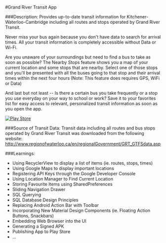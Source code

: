 #Grand River Transit App

###Description:
Provides up-to-date transit information for Kitchener-Waterloo-Cambridge including all routes and stops operated by Grand River Transit.

Never miss your bus again because you don't have data to search for arrival times. All your transit information is completely accessible without Data or Wi-Fi.

Are you unaware of your surroundings but need to find a bus to take as soon as possible? The Nearby Stops feature shows you a map of your current location and some stops that are nearby. Select one of those stops and you'll be presented with all the buses going to that stop and their arrival times within the next four hours (Note: This feature does requires GPS, WiFi or Data)

And last but not least -- Is there a certain bus you take frequently or a stop you use everyday on your way to school or work? Save it to your favorites list for easy access to relevant, personalized transit information as soon as you open the app.

[![Play Store](http://developer.android.com/images/brand/en_generic_rgb_wo_60.png)](https://play.google.com/store/apps/details?id=ca.simba.grtwaterloo&hl=en)

###Source of Transit Data:
Transit data including all routes and bus stops operated by Grand River Transit was downloaded from the following website: http://www.regionofwaterloo.ca/en/regionalGovernment/GRT_GTFSdata.asp

###Learnings:
* Using RecyclerView to display a list of items (ie. routes, stops, times)
* Using Google Maps to display important locations
* Registering API Keys through the Google Developer Console
* Using Location Manager to Find Current Location
* Storing Favourite Items using SharedPreferences
* Sliding Navigation Drawer
* SQL Querying
* SQL Database Design Principles
* Replacing Android Action Bar with Toolbar
* Incorporating New Material Design Components (ie. Floating Action Buttons, Snackbars)
* Embedding Web Browser into the UI
* Generating a Signed APK
* Publishing App to Play Store
* ...



